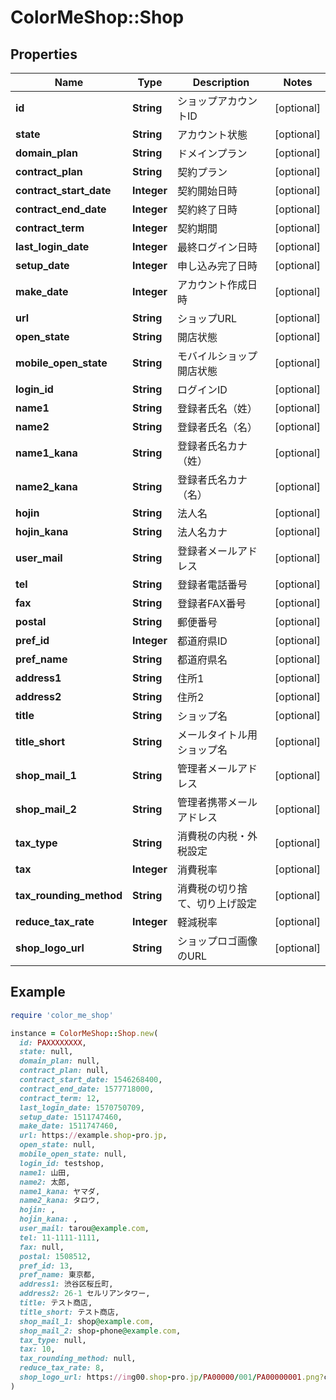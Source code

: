 # ColorMeShop::Shop

## Properties

| Name | Type | Description | Notes |
| ---- | ---- | ----------- | ----- |
| **id** | **String** | ショップアカウントID | [optional] |
| **state** | **String** | アカウント状態 | [optional] |
| **domain_plan** | **String** | ドメインプラン | [optional] |
| **contract_plan** | **String** | 契約プラン | [optional] |
| **contract_start_date** | **Integer** | 契約開始日時 | [optional] |
| **contract_end_date** | **Integer** | 契約終了日時 | [optional] |
| **contract_term** | **Integer** | 契約期間 | [optional] |
| **last_login_date** | **Integer** | 最終ログイン日時 | [optional] |
| **setup_date** | **Integer** | 申し込み完了日時 | [optional] |
| **make_date** | **Integer** | アカウント作成日時 | [optional] |
| **url** | **String** | ショップURL | [optional] |
| **open_state** | **String** | 開店状態 | [optional] |
| **mobile_open_state** | **String** | モバイルショップ開店状態 | [optional] |
| **login_id** | **String** | ログインID | [optional] |
| **name1** | **String** | 登録者氏名（姓） | [optional] |
| **name2** | **String** | 登録者氏名（名） | [optional] |
| **name1_kana** | **String** | 登録者氏名カナ（姓） | [optional] |
| **name2_kana** | **String** | 登録者氏名カナ（名） | [optional] |
| **hojin** | **String** | 法人名 | [optional] |
| **hojin_kana** | **String** | 法人名カナ | [optional] |
| **user_mail** | **String** | 登録者メールアドレス | [optional] |
| **tel** | **String** | 登録者電話番号 | [optional] |
| **fax** | **String** | 登録者FAX番号 | [optional] |
| **postal** | **String** | 郵便番号 | [optional] |
| **pref_id** | **Integer** | 都道府県ID | [optional] |
| **pref_name** | **String** | 都道府県名 | [optional] |
| **address1** | **String** | 住所1 | [optional] |
| **address2** | **String** | 住所2 | [optional] |
| **title** | **String** | ショップ名 | [optional] |
| **title_short** | **String** | メールタイトル用ショップ名 | [optional] |
| **shop_mail_1** | **String** | 管理者メールアドレス | [optional] |
| **shop_mail_2** | **String** | 管理者携帯メールアドレス | [optional] |
| **tax_type** | **String** | 消費税の内税・外税設定 | [optional] |
| **tax** | **Integer** | 消費税率 | [optional] |
| **tax_rounding_method** | **String** | 消費税の切り捨て、切り上げ設定 | [optional] |
| **reduce_tax_rate** | **Integer** | 軽減税率 | [optional] |
| **shop_logo_url** | **String** | ショップロゴ画像のURL | [optional] |

## Example

```ruby
require 'color_me_shop'

instance = ColorMeShop::Shop.new(
  id: PAXXXXXXXX,
  state: null,
  domain_plan: null,
  contract_plan: null,
  contract_start_date: 1546268400,
  contract_end_date: 1577718000,
  contract_term: 12,
  last_login_date: 1570750709,
  setup_date: 1511747460,
  make_date: 1511747460,
  url: https://example.shop-pro.jp,
  open_state: null,
  mobile_open_state: null,
  login_id: testshop,
  name1: 山田,
  name2: 太郎,
  name1_kana: ヤマダ,
  name2_kana: タロウ,
  hojin: ,
  hojin_kana: ,
  user_mail: tarou@example.com,
  tel: 11-1111-1111,
  fax: null,
  postal: 1508512,
  pref_id: 13,
  pref_name: 東京都,
  address1: 渋谷区桜丘町,
  address2: 26-1 セルリアンタワー,
  title: テスト商店,
  title_short: テスト商店,
  shop_mail_1: shop@example.com,
  shop_mail_2: shop-phone@example.com,
  tax_type: null,
  tax: 10,
  tax_rounding_method: null,
  reduce_tax_rate: 8,
  shop_logo_url: https://img00.shop-pro.jp/PA00000/001/PA00000001.png?cmsp_timestamp&#x3D;20201201214110
)
```

